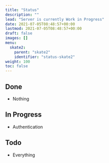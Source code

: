 ```yaml
---
title: "Status"
description: ""
lead: "Server is currently Work in Progress"
date: 2021-07-05T08:48:57+00:00
lastmod: 2021-07-05T08:48:57+00:00
draft: false
images: []
menu:
  skate2:
    parent: "skate2"
    identifier: "status-skate2"
weight: 100
toc: false
---
```


## Done

* Nothing

## In Progress

* Authentication

## Todo

* Everything